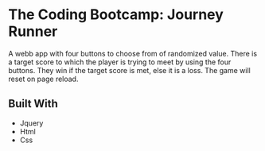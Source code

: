 
# The Coding Bootcamp: Journey Runner

A webb app with four buttons to choose from of randomized value. There is a target score to which the player is trying to meet by using the four buttons. They win if the target score is met, else it is a loss. The game will reset on page reload. 

## Built With

* Jquery
* Html
* Css
 
